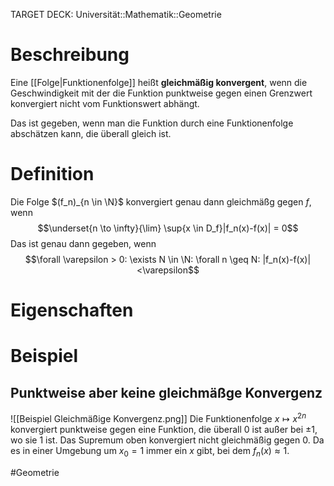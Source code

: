 TARGET DECK: Universität::Mathematik::Geometrie

# Beschreibung
Eine [[Folge|Funktionenfolge]] heißt **gleichmäßig konvergent**, wenn die Geschwindigkeit mit der die Funktion punktweise gegen einen Grenzwert konvergiert nicht vom Funktionswert abhängt.

Das ist gegeben, wenn man die Funktion durch eine Funktionenfolge abschätzen kann, die überall gleich ist.

# Definition
Die Folge $(f_n)_{n \in \N}$ konvergiert genau dann gleichmäßg gegen $f$, wenn
$$\underset{n \to \infty}{\lim} \sup{x \in D_f}|f_n(x)-f(x)| = 0$$
Das ist genau dann gegeben, wenn
$$\forall \varepsilon > 0: \exists N \in \N: \forall n \geq N: |f_n(x)-f(x)|<\varepsilon$$


# Eigenschaften


# Beispiel
## Punktweise aber keine gleichmäßge Konvergenz
![[Beispiel Gleichmäßige Konvergenz.png]]
 Die Funktionenfolge $x \mapsto x^{2n}$ konvergiert punktweise gegen eine Funktion, die überall $0$ ist außer bei $\pm 1$, wo sie $1$ ist. Das Supremum oben konvergiert nicht gleichmäßig gegen $0$. Da es in einer Umgebung um $x_0=1$ immer ein $x$ gibt, bei dem $f_n(x) \approx 1$.


#Geometrie



